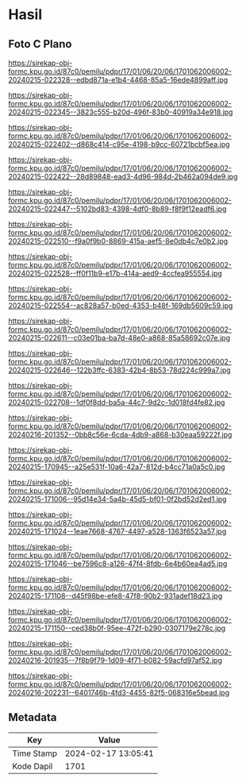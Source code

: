 # Hasil

## Foto C Plano

https://sirekap-obj-formc.kpu.go.id/87c0/pemilu/pdpr/17/01/06/20/06/1701062006002-20240215-022328--edbd871a-e1b4-4468-85a5-16ede4899aff.jpg

https://sirekap-obj-formc.kpu.go.id/87c0/pemilu/pdpr/17/01/06/20/06/1701062006002-20240215-022345--3823c555-b20d-496f-83b0-40919a34e918.jpg

https://sirekap-obj-formc.kpu.go.id/87c0/pemilu/pdpr/17/01/06/20/06/1701062006002-20240215-022402--d868c414-c95e-4198-b9cc-60721bcbf5ea.jpg

https://sirekap-obj-formc.kpu.go.id/87c0/pemilu/pdpr/17/01/06/20/06/1701062006002-20240215-022422--28d89848-ead3-4d96-984d-2b462a094de9.jpg

https://sirekap-obj-formc.kpu.go.id/87c0/pemilu/pdpr/17/01/06/20/06/1701062006002-20240215-022447--5102bd83-4398-4df0-8b89-f8f9f12eadf6.jpg

https://sirekap-obj-formc.kpu.go.id/87c0/pemilu/pdpr/17/01/06/20/06/1701062006002-20240215-022510--f9a0f9b0-8869-415a-aef5-8e0db4c7e0b2.jpg

https://sirekap-obj-formc.kpu.go.id/87c0/pemilu/pdpr/17/01/06/20/06/1701062006002-20240215-022528--ff0f11b9-e17b-414a-aed9-4ccfea955554.jpg

https://sirekap-obj-formc.kpu.go.id/87c0/pemilu/pdpr/17/01/06/20/06/1701062006002-20240215-022554--ac828a57-b0ed-4353-b48f-169db5609c59.jpg

https://sirekap-obj-formc.kpu.go.id/87c0/pemilu/pdpr/17/01/06/20/06/1701062006002-20240215-022611--c03e01ba-ba7d-48e0-a868-85a58692c07e.jpg

https://sirekap-obj-formc.kpu.go.id/87c0/pemilu/pdpr/17/01/06/20/06/1701062006002-20240215-022646--122b3ffc-6383-42b4-8b53-78d224c999a7.jpg

https://sirekap-obj-formc.kpu.go.id/87c0/pemilu/pdpr/17/01/06/20/06/1701062006002-20240215-022708--1df0f8dd-ba5a-44c7-9d2c-1d018fd4fe82.jpg

https://sirekap-obj-formc.kpu.go.id/87c0/pemilu/pdpr/17/01/06/20/06/1701062006002-20240216-201352--0bb8c56e-6cda-4db9-a868-b30eaa59222f.jpg

https://sirekap-obj-formc.kpu.go.id/87c0/pemilu/pdpr/17/01/06/20/06/1701062006002-20240215-170945--a25e531f-10a6-42a7-812d-b4cc71a0a5c0.jpg

https://sirekap-obj-formc.kpu.go.id/87c0/pemilu/pdpr/17/01/06/20/06/1701062006002-20240215-171006--95d14e34-5a4b-45d5-bf01-0f2bd52d2ed1.jpg

https://sirekap-obj-formc.kpu.go.id/87c0/pemilu/pdpr/17/01/06/20/06/1701062006002-20240215-171024--1eae7668-4767-4497-a528-1363f6523a57.jpg

https://sirekap-obj-formc.kpu.go.id/87c0/pemilu/pdpr/17/01/06/20/06/1701062006002-20240215-171046--be7596c8-a126-47f4-8fdb-6e4b60ea4ad5.jpg

https://sirekap-obj-formc.kpu.go.id/87c0/pemilu/pdpr/17/01/06/20/06/1701062006002-20240215-171108--d45f98be-efe8-47f8-90b2-931adef18d23.jpg

https://sirekap-obj-formc.kpu.go.id/87c0/pemilu/pdpr/17/01/06/20/06/1701062006002-20240215-171150--ced38b0f-95ee-472f-b290-0307179e278c.jpg

https://sirekap-obj-formc.kpu.go.id/87c0/pemilu/pdpr/17/01/06/20/06/1701062006002-20240216-201935--7f8b9f79-1d09-4f71-b082-59acfd97af52.jpg

https://sirekap-obj-formc.kpu.go.id/87c0/pemilu/pdpr/17/01/06/20/06/1701062006002-20240216-202231--6401746b-4fd3-4455-82f5-068316e5bead.jpg


## Metadata

| Key        | Value               |
| ---------- | ------------------- |
| Time Stamp | 2024-02-17 13:05:41 |
| Kode Dapil | 1701                |



